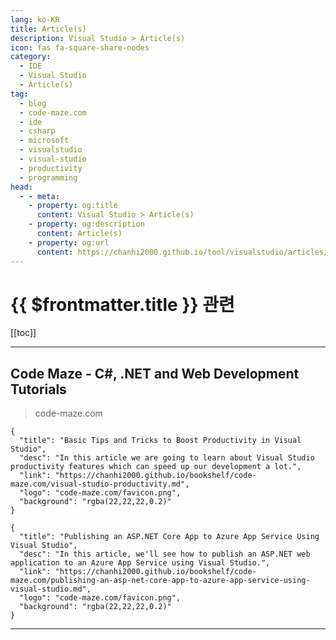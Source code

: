 ```yaml
---
lang: ko-KR
title: Article(s)
description: Visual Studio > Article(s)
icon: fas fa-square-share-nodes
category:
  - IDE
  - Visual Studio
  - Article(s)
tag:
  - blog
  - code-maze.com
  - ide
  - csharp
  - microsoft
  - visualstudio
  - visual-studio
  - productivity
  - programming
head:
  - - meta:
    - property: og:title
      content: Visual Studio > Article(s)
    - property: og:description
      content: Article(s)
    - property: og:url
      content: https://chanhi2000.github.io/tool/visualstudio/articles/
---
```


# {{ $frontmatter.title }} 관련

<SiteInfo
  name="Code Maze - C#, .NET and Web Development Tutorials"
  desc="Welcome to Code Maze. Here, you can find C#, .NET and Web Development tutorials. Join millions of readers from all over the world."
  url="https://code-maze.com/latest-posts-on-code-maze/"
  logo="code-maze.com/favicon.png"
  preview="code-maze.com/banner.png"/>

[[toc]]

---

## Code Maze - C#, .NET and Web Development Tutorials

> code-maze.com

```component VPCard
{
  "title": "Basic Tips and Tricks to Boost Productivity in Visual Studio",
  "desc": "In this article we are going to learn about Visual Studio productivity features which can speed up our development a lot.",
  "link": "https://chanhi2000.github.io/bookshelf/code-maze.com/visual-studio-productivity.md",
  "logo": "code-maze.com/favicon.png",
  "background": "rgba(22,22,22,0.2)"
}
```

```component VPCard
{
  "title": "Publishing an ASP.NET Core App to Azure App Service Using Visual Studio",
  "desc": "In this article, we'll see how to publish an ASP.NET web application to an Azure App Service using Visual Studio.",
  "link": "https://chanhi2000.github.io/bookshelf/code-maze.com/publishing-an-asp-net-core-app-to-azure-app-service-using-visual-studio.md",
  "logo": "code-maze.com/favicon.png",
  "background": "rgba(22,22,22,0.2)"
}
```

<!-- END: code-maze.com -->

---

<TagLinks />
